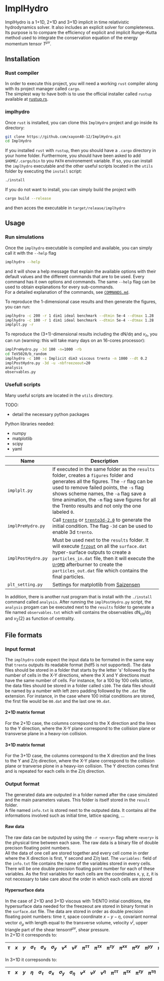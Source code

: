 # ImplHydro

ImplHydro is a 1+1D, 2+1D and 3+1D implicit in time relativistic hydrodynamics solver. It also includes an explicit solver for completeness.  
Its purpose is to compare the efficiency of explicit and implicit Runge-Kutta 
method used to integrate the conservation equation of the energy momentum tensor $T^{\mu\nu}$.

## Installation


### Rust compiler
In order to execute this project, you will need a working `rust` compiler along with its project manager called `cargo`.  
The simplest way to have both is to use the official installer called `rustup` available at [rustup.rs](https://rustup.rs).  


### implhydro
Once `rust` is installed, you can clone this `ImplHydro` project and go inside its directory:  
```bash
git clone https://github.com/xayon40-12/ImplHydro.git
cd ImplHydro
```

If you installed `rust` with `rustup`, then you should have a `.cargo` directory in your home folder. Furthermore, you should have been asked to add `$HOME/.cargo/bin` to you `PATH` environement variable. If so, you can install the `implhydro` executable and the other useful scripts located in the `utils` folder by executing the `install` script:  
```bash
./install
```

If you do not want to install, you can simply build the project with
```bash
cargo build --release
```
and then acces the executable in `target/release/implhydro`

## Usage

### Run simulations

Once the `implhydro` executable is compiled and available, you can simply call it with the `--help` flag
```bash
implhydro --help
```
and it will show a help message that explain the available options with their default values and the different commands that are to be used.
Every command has it own options and commands. The same `--help` flag can be used to obtain explanations for every sub-commands.  
For a detailed explanation of the commands, see [`COMMANDS.md`](/COMMANDS.md).  

To reproduce the 1-dimensional case results and then generate the figures, you can run:
```bash
implhydro -c 200 -r 1 dim1 ideal benchmark --dtmin 5e-4 --dtmax 1.28
implhydro -c 100 -r 1 dim1 ideal benchmark --dtmin 5e-4 --dtmax 1.28
implplt.py -r
```

To reproduce the (3+1)-dimensional results including the $\mathrm{dN}/\mathrm{d}\eta$ and $v_n$, you can run (warning: this will take many days on an 16-cores processor):
```bash
implPreHydro.py -3d 100 -n=1000 -rb
cd TeV5020/b_random
implhydro -c 100 -s Implicit dim3 viscous trento -n 1000 --dt 0.2
implPostHydro.py -3d -u -nbfreezeout=20
analysis
observables.py
```

### Usefull scripts

Many useful scripts are located in the `utils` directory.  

TODO:  
- detail the necessary python packages

Python libraries needed:
- numpy
- matplotlib
- scipy
- yaml

| Name | Description |
|------|-------------|
| `implplt.py` | If executed in the same folder as the `results` folder, creates a `figures` folder and generates all the figures. The `-r` flag can be used to remove failed points, the `-s` flag shows scheme names, the `-a` flag save a time animation, the `-m` flag save figures for all the Trento results and not only the one labeled `0`. |
| `implPreHydro.py` | Call [`trento`](https://github.com/Duke-QCD/trento) or [`trento3d-2.0`](https://github.com/Duke-QCD/trento3d-2.0) to generate the initial condition. The flag `-3d` can be used to enable 3d `trento`. |
| `implPostHydro.py` | Must be used next to the `results` folder. It will execute [`frzout`](https://github.com/Duke-QCD/frzout) on all the `surface.dat` hyper-surface outputs to create a `particles_in.dat` file, then it will execute the [`UrQMD`](https://github.com/jbernhard/urqmd-afterburner) afterburner to create the `particles_out.dat` file which contains the final particles.|
| `plt_setting.py` | Settings for matplotlib from [Saizensen](https://github.com/MasakiyoK/Saizensen) |

In addition, there is another rust program that is install with the `./install` command called `analysis`. After running the `implPostHydro.py` script, the `analysis` progam can be executed next to the `results` folder to generate a file named `observables.txt` which will contains the observables $\mathrm{dN}_\mathrm{ch}/\mathrm{d}\eta$ and $v_2\{2\}$ as function of centrality.  

## File formats

### Input format

The `implhydro` code expect the input data to be formated in the same way that `trento` outputs its readable format (hdf5 is not supported). The data files should be stored in a folder that starts by the letter 's' followed by the number of cells in the X-Y directions, where the X and Y directions must have the same number of cells. For instance, for a 100 by 100 cells lattice, the data files should be stored in a folder called `s100`. The data files should be named by a number with left zero padding followed by the `.dat` file extension. For instance, in the case where 100 initial conditions are stored, the first file would be `00.dat` and the last one `99.dat`.  

#### 2+1D matrix format

For the 2+1D case, the columns correpsond to the X direction and the lines to the Y direction, where the X-Y plane correspond to the collision plane or transverse plane in a heavy-ion collision.

#### 3+1D matrix format

For the 3+1D case, the columns correspond to the X direction and the lines to the Y and Z/$\eta$ direction, where the X-Y plane correspond to the collision plane or tranverse plone in a heavy-ion collision. The Y direction comes first and is repeated for each cells in the Z/$\eta$ direction.

### Output format

The generated data are outputed in a folder named after the case simulated and the main parameters values. This folder is itself stored in the `result` folder.  
A file named `info.txt` is stored next to the outputed data. It contains all the informations involved such as initial time, lattice spacing, ...

#### Raw data

The raw data can be outputed by using the `-r <every>` flag where `<every>` is the physical time between each save. The raw data is a binary file of double precison floating point numbers.   
All the data of one cell are stored together and every cell come in order where the X direction is first, Y second and Z/$\eta$ last. The `variables:` field of the `info.txt` file contains the name of the variables stored in every cells. There will be one double precision floating point number for each of these variables. As the first variables for each cells are the coordinates x, y, z, it is not necessary to take care about the order in which each cells are stored

#### Hypersurface data

In the case of 2+1D and 3+1D viscous with TrENTO initial conditions, the hypersurface data needed for the freezeout are stored in binary format in the `surface.dat` file. The data are stored in order as double precision floating point numbers: time $\tau$, space coordinate $x-y-\eta$, covariant normal vector $\sigma_\mu$ with length equal to the transverse volume, velocity $v^i$,  upper triangle part of the shear tensor$\pi^{\mu\nu}$, shear pressure.  
In 2+1D it corresponds to:  


| $\tau$ | $x$ | $y$ | $\sigma_\tau$ | $\sigma_x$ | $\sigma_y$ | $v^x$ | $v^y$ | $\pi^{\tau\tau}$ | $\pi^{\tau x}$ | $\pi^{\tau y}$ | $\pi^{x x}$ | $\pi^{xy}$ | $\pi^{yy}$ | $\pi^{\eta\eta}$ | $\Pi$ |
|--|--|--|--|--|--|--|--|--|--|--|--|--|--|--|--|

In 3+1D it correpsonds to:  

| $\tau$ | $x$ | $y$ | $\eta$ | $\sigma_\tau$ | $\sigma_x$ | $\sigma_y$ | $\sigma_\eta$ | $v^x$ | $v^y$ | $v^\eta$ | $\pi^{\tau\tau}$ | $\pi^{\tau x}$ | $\pi^{\tau y}$ | $\pi^{\tau\eta}$ | $\pi^{xx}$ | $\pi^{xy}$ | $\pi^{x\eta}$ | $\pi^{yy}$ | $\pi^{y\eta}$ | $\pi^{\eta\eta}$ | $\Pi$ |
|--|--|--|--|--|--|--|--|--|--|--|--|--|--|--|--|--|--|--|--|--|--|
